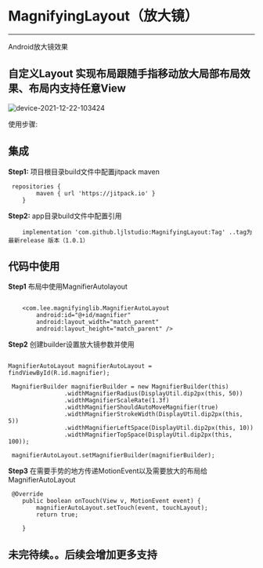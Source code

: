 # MagnifyingLayout（放大镜）
-------------------------------------------------------------------------------------------------
Android放大镜效果
## 自定义Layout 实现布局跟随手指移动放大局部布局效果、布局内支持任意View

![device-2021-12-22-103424](https://user-images.githubusercontent.com/70507884/147026581-1c3d5fdb-0511-4f74-bca1-a4f6d72ce6a3.gif)


使用步骤:

## 集成


**Step1:** 
项目根目录build文件中配置jitpack maven
```
 repositories {
        maven { url 'https://jitpack.io' }
    }
```

**Step2:**
app目录build文件中配置引用
```
    implementation 'com.github.ljlstudio:MagnifyingLayout:Tag' ..tag为最新release 版本（1.0.1）
```

## 代码中使用


**Step1**
布局中使用MagnifierAutolayout
```

    <com.lee.magnifyinglib.MagnifierAutoLayout
        android:id="@+id/magnifier"
        android:layout_width="match_parent"
        android:layout_height="match_parent" />
```

**Step2**
创建builder设置放大镜参数并使用
```

MagnifierAutoLayout magnifierAutoLayout = findViewById(R.id.magnifier);
 
 MagnifierBuilder magnifierBuilder = new MagnifierBuilder(this)
                .widthMagnifierRadius(DisplayUtil.dip2px(this, 50))
                .widthMagnifierScaleRate(1.3f)
                .widthMagnifierShouldAutoMoveMagnifier(true)
                .widthMagnifierStrokeWidth(DisplayUtil.dip2px(this, 5))
                .widthMagnifierLeftSpace(DisplayUtil.dip2px(this, 10))
                .widthMagnifierTopSpace(DisplayUtil.dip2px(this, 100));
                
 magnifierAutoLayout.setMagnifierBuilder(magnifierBuilder);

```

**Step3**
在需要手势的地方传递MotionEvent以及需要放大的布局给MagnifierAutoLayout
```
 @Override
    public boolean onTouch(View v, MotionEvent event) {
        magnifierAutoLayout.setTouch(event, touchLayout);
        return true;

    }
```
## 未完待续。。后续会增加更多支持

